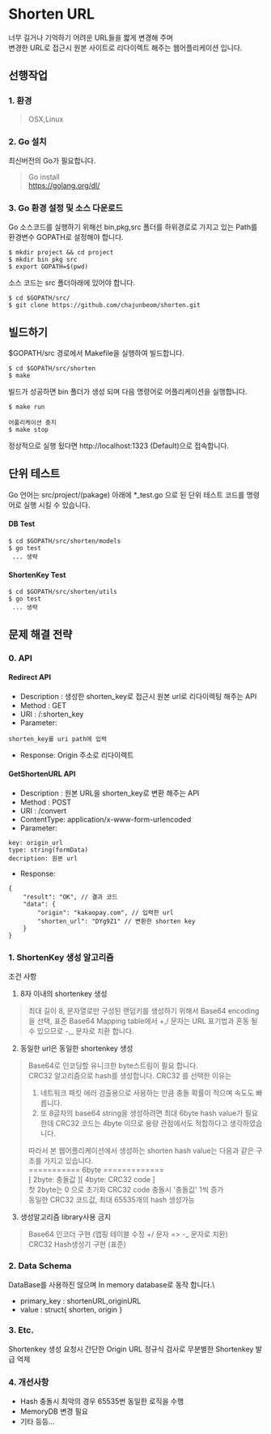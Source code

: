 # Shorten URL

너무 길거나 기억하기 어려운 URL들을 짧게 변경해 주며\
변경한 URL로 접근시 원본 사이트로 리다이렉트 해주는 웹어플리케이션 입니다.

## 선행작업 

### 1. 환경
> OSX,Linux

### 2. Go 설치
최신버전의 Go가 필요합니다.

>Go install\
https://golang.org/dl/

### 3. Go 환경 설정 및 소스 다운로드 
Go 소스코드를 실행하기 위해선 bin,pkg,src 폴더를 하위경로로 가지고 있는 Path를 환경변수 GOPATH로 설정해야 합니다.

```
$ mkdir project && cd project
$ mkdir bin pkg src
$ export GOPATH=$(pwd)
```

소스 코드는 src 폴더아래에 있어야 합니다.

```
$ cd $GOPATH/src/
$ git clone https://github.com/chajunbeom/shorten.git
```

## 빌드하기

$GOPATH/src 경로에서 Makefile을 실행하여 빌드합니다.
```
$ cd $GOPATH/src/shorten
$ make
```
빌드가 성공하면 bin 폴더가 생성 되며 다음 명령어로 어플리케이션을 실행합니다.

```
$ make run

어플리케이션 중지
$ make stop
```
정상적으로 실행 됬다면 http://localhost:1323  (Default)으로 접속합니다.

## 단위 테스트

Go 언어는 src/project/(pakage) 아래에 *_test.go 으로 된 단위 테스트 코드를 명령어로 실행 시킬 수 있습니다.

#### DB Test
```
$ cd $GOPATH/src/shorten/models
$ go test
 ... 생략
```
#### ShortenKey Test
```
$ cd $GOPATH/src/shorten/utils
$ go test
 ... 생략
```
## 문제 해결 전략

### 0. API
#### Redirect API
- Description :
생성한 shorten_key로 접근시 원본 url로 리다이렉팅 해주는 API
- Method : GET
- URI : /:shorten_key
- Parameter:
```
shorten_key를 uri path에 입력
```
- Response: Origin 주소로 리다이렉트

#### GetShortenURL API
- Description :
원본 URL을 shorten_key로 변환 해주는 API
- Method : POST
- URI : /convert
- ContentType: application/x-www-form-urlencoded
- Parameter:
```
key: origin_url
type: string(formData)
decription: 원본 url
```
- Response:
```
{
    "result": "OK", // 결과 코드
    "data": {
        "origin": "kakaopay.com", // 입력한 url
        "shorten_url": "DYg9Z1" // 변환한 shorten key
    }
}
```
### 1. ShortenKey 생성 알고리즘

조건 사항
1. 8자 이내의 shortenkey 생성

> 최대 길이 8, 문자열로만 구성된 랜덤키를 생성하기 위해서 Base64 encoding을 선택, 표준 Base64 Mapping table에서 +,/ 문자는 URL 표기법과 혼동 될 수 있으므로 -,_ 문자로 치환 합니다.

2. 동일한 url은 동일한 shortenkey 생성

> Base64로 인코딩할 유니크한 byte스트림이 필요 합니다.\
> CRC32 알고리즘으로 hash를 생성합니다. CRC32 를 선택한 이유는
> 1. 네트워크 패킷 에러 검출용으로 사용하는 만큼 충돌 확률이 적으며 속도도 빠릅니다.
>2. 또 8글자의 base64 string을 생성하려면 최대 6byte hash value가 필요한데 CRC32 코드는 4byte 이므로 용량 관점에서도 적합하다고 생각하였습니다.
>
> 따라서 본 웹어플리케이션에서 생성하는 shorten hash value는 다음과 같은 구조를 가지고 있습니다.\
> =========== 6byte =============\
> [ 2byte: 충돌값 ][ 4byte: CRC32 code ]\
> 첫 2byte는 0 으로 초기화 CRC32 code 충돌시 '충돌값' 1씩 증가\
> 동일한 CRC32 코드값, 최대 65535개의 hash 생성가능

3. 생성알고리즘 library사용 금지

> Base64 인코더 구현 (맵핑 테이블 수정 +/ 문자 => -_ 문자로 치환)\
> CRC32 Hash생성기 구현 (표준)

### 2. Data Schema
DataBase를 사용하진 않으며 In memory database로 동작 합니다.\
- primary_key : shortenURL,originURL
- value : struct{ shorten, origin }

### 3. Etc.
Shortenkey 생성 요청시 간단한 Origin URL 정규식 검사로 무분별한 Shortenkey 발급 억제
### 4. 개선사항
- Hash 충돌시 최악의 경우 65535번 동일한 로직을 수행
- MemoryDB 변경 필요
- 기타 등등...